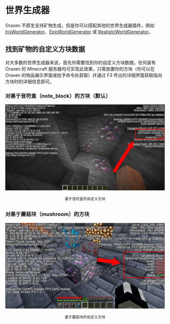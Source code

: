 # 世界生成器

Oraxen 不原生支持矿物生成，但是你可以搭配其他的世界生成器插件，例如 [IrisWorldGenerator](https://docs.oraxen.com/compatibility/world-generators/iris-world-generator)、[EpicWorldGenerator](https://www.spigotmc.org/resources/epicworldgenerator-1-14-1-15-2-support-all-update-aquatic-features.8067/) 或 [RealisticWorldGenerator](https://www.spigotmc.org/resources/realisticworldgenerator-1-8-8-1-16-x.15905/)。

## 找到矿物的自定义方块数据

对大多数的世界生成器来说，首先你需要找到你的自定义方块数据。任何装有 Oraxen 的 Minecraft 服务器均可实现此效果。只需放置你的方块（你可以在 Oraxen 的物品展示界面或给予命令处获取）并通过 F3 呼出的详细界面获取指向方块时的详细信息即可。

### 对基于音符盒（note_block）的方块（默认）

<center>

![img](images/image46.png)

<sup>
基于音符盒的自定义方块
</sup>

</center>

### 对基于蘑菇块（mushroom）的方块

<center>

![img](images/image47.png)

<sup>
基于蘑菇块的自定义方块
</sup>

</center>